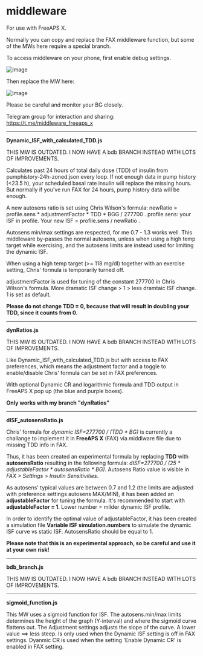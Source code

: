 # middleware
For use with FreeAPS X.

Normally you can copy and replace the FAX middleware function, but some of the MWs here require a special branch.

To access middleware on your phone, first enable debug settings.

![image](https://user-images.githubusercontent.com/53905247/168448905-c0a948b2-c4e3-49a6-8218-081d30e7610c.jpeg)


Then replace the MW here:


![image](https://user-images.githubusercontent.com/53905247/168448911-4cb870d8-f458-42ec-b1f8-c551334ea7ab.jpeg)




Please be careful and monitor your BG closely. 


Telegram group for interaction and sharing:
https://t.me/middleware_freeaps_x

---------------------------------------
<B>Dynamic_ISF_with_calculated_TDD.js </B>

THIS MW IS OUTDATED. I NOW HAVE A bdb BRANCH INSTEAD WITH LOTS OF IMPROVEMENTS.

Calculates past 24 hours of total daily dose (TDD) of insulin from pumphistory-24h-zoned.json every loop. If not enough data in pump history (<23.5 h), your scheduled basal rate insulin will replace the missing hours. But normally if you've run FAX for 24 hours, pump history data will be enough.

A new autosens ratio is set using Chris Wilson's formula: newRatio = profile.sens * adjustmentFactor * TDD * BGG / 277700 .
profile.sens: your ISF in profile.
Your new ISF = profile.sens / newRatio .

Autosens min/max settings are respected, for me 0.7 - 1.3 works well. This middleware by-passes the normal autosens, unless when using a high temp target while exercising, and the autosens limits are instead used for limiting the dynamic ISF. 

When using a high temp target (>= 118 mg/dl) together with an exercise setting, Chris' formula is temporarily turned off. 

adjustmentFactor is used for tuning of the constant 277700 in Chris Wilson's formula. More  dramatic ISF change > 1 > less dramtaic ISF change. 1 is set as default. 

<B>Please do not change TDD = 0, because that will result in doubling your TDD, since it counts from 0. </B>


---------------------------------------                                                                                                           
<B>dynRatios.js </B>

THIS MW IS OUTDATED. I NOW HAVE A bdb BRANCH INSTEAD WITH LOTS OF IMPROVEMENTS.

Like Dynamic_ISF_with_calculated_TDD.js but with access to FAX preferences, which means the adjustment factor and a toggle to enable/disable Chris' formula can be set in FAX preferences.

With optional Dynamic CR and logarithmic formula and TDD output in FreeAPS X pop up (the blue and purple boxes).

<B>Only works with my branch "dynRatios" </B>
  
--------------------------------------- 
<B>dISF_autosensRatio.js </B>

Chris' formula for <I>dynamic ISF=277700 / (TDD * BG)</I> is currently a challange to implement it in <B>FreeAPS X</B> (FAX) via middlware file due to missing TDD info in FAX.

Thus, it has been created an experimental formula by replacing <B>TDD</B> with <B>autosensRatio</B> resulting in the following formula: <I>dISF=277700 / (25 * adjustableFactor * autosensRatio * BG)</I>. Autosens Ratio value is visible in <I>FAX > Settings > Insulin Sensitivities</I>. 

As autosens' typical values are between 0.7 and 1.2 (the limits are adjusted with preference settings autosens MAX/MIN), it has been added an <B>adjustableFactor</B> for tuning the formula. It's recommended to start with <B>adjustableFactor = 1</B>. Lower number = milder dynamic ISF profile.

In order to identify the optimal value of adjustableFactor, it has been created a simulation file <B>Variable ISF simulation.numbers</B> to simulate the dynamic ISF curve vs static ISF. AutosensRatio should be equal to 1. 

<B>Please note that this is an experimental approach, so be careful and use it at your own risk!</B>

---------------------------------------
<B>bdb_branch.js </B> 
 
THIS MW IS OUTDATED. I NOW HAVE A bdb BRANCH INSTEAD WITH LOTS OF IMPROVEMENTS.

-----------------------------------------------------------------------
<B>sigmoid_function.js </B>

This MW uses a sigmoid function for ISF. The autosens.min/max limits determines the height of the graph (Y-interval) and where the sigmoid curve flattens out. The Adjustment settings adjusts the slope of the curve. A lower value ==> less steep. Is only used when the Dynamic ISF setting is off in FAX settings. Dyanmic CR is used when the setting 'Enable Dynamic CR' is enabled in FAX setting. 
